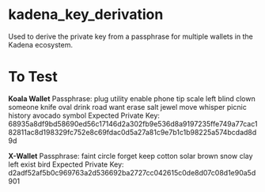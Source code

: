 # kadena_key_derivation

Used to derive the private key from a passphrase for multiple wallets in the Kadena ecosystem.

# To Test

**Koala Wallet**
Passphrase: plug utility enable phone tip scale left blind clown someone knife oval drink road want erase salt jewel move whisper picnic history avocado symbol
Expected Private Key: 68935a8df9bd58690ed56c17146d2a302fb9e536d8a9197235ffe749a77cac182811ac8d198329fc752e8c69fdac0d5a27a81c9e7b1c1b98225a574bcdad8d9d

**X-Wallet**
Passphrase: faint circle forget keep cotton solar brown snow clay left exist bird
Expected Private Key: d2adf52af5b0c969763a2d536692ba2727cc042615c0de8d07c08d1e90a5d901

